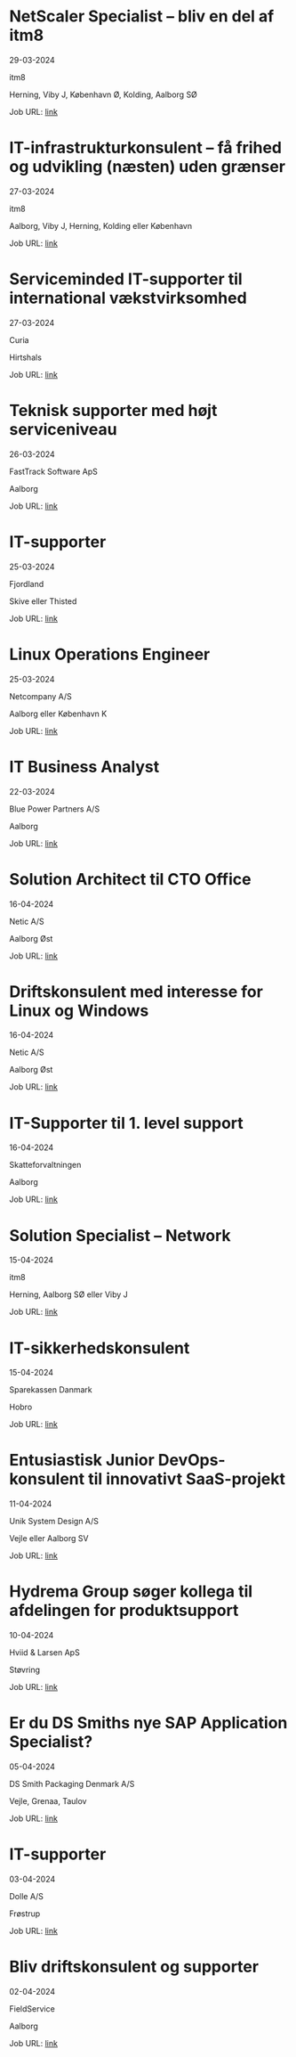 # NetScaler Specialist – bliv en del af itm8
29-03-2024

itm8

Herning, Viby J, København Ø, Kolding, Aalborg SØ

Job URL: [link](https://www.jobindex.dk/jobannonce/501994/netscaler-specialist-bliv-en-del-af-itm8)


# IT-infrastrukturkonsulent – få frihed og udvikling (næsten) uden grænser
27-03-2024

itm8

Aalborg, Viby J, Herning, Kolding eller København

Job URL: [link](https://www.jobindex.dk/jobannonce/504756/it-infrastrukturkonsulent-faa-frihed-og-udvikling-naesten-uden-graenser)


# Serviceminded IT-supporter til international vækstvirksomhed
27-03-2024

Curia

Hirtshals

Job URL: [link](https://www.curia.dk/ledige-stillinger?jobid=22184&locale=da_DK)


# Teknisk supporter med højt serviceniveau
26-03-2024

FastTrack Software ApS

Aalborg

Job URL: [link](https://www.jobindex.dk/jobannonce/506551/teknisk-supporter-med-hoejt-serviceniveau)


# IT-supporter
25-03-2024

Fjordland

Skive eller Thisted

Job URL: [link](https://candidate.hr-manager.net/ApplicationInit.aspx?cid=2824&ProjectId=143593&DepartmentId=18956&MediaId=5&SkipAdvertisement=False)


# Linux Operations Engineer
25-03-2024

Netcompany A/S

Aalborg eller København K

Job URL: [link](https://smrtr.io/gP-sr)


# IT Business Analyst
22-03-2024

Blue Power Partners A/S

Aalborg

Job URL: [link](https://app.elvium.com/en/positions/25699/job_posting)


# Solution Architect til CTO Office
16-04-2024

Netic A/S

Aalborg Øst

Job URL: [link](https://www.netic.dk/ledige-stillinger/?hr=show-job%2F185665%26locale%3Dda_DK)


# Driftskonsulent med interesse for Linux og Windows
16-04-2024

Netic A/S

Aalborg Øst

Job URL: [link](https://www.netic.dk/ledige-stillinger/?hr=show-job%2F147510%26locale%3Dda_DK)


# IT-Supporter til 1. level support
16-04-2024

Skatteforvaltningen

Aalborg

Job URL: [link](https://mit.moment.dk/jobopslag/vis?no=188691)


# Solution Specialist – Network
15-04-2024

itm8

Herning, Aalborg SØ eller Viby J

Job URL: [link](https://www.jobindex.dk/jobannonce/505751/solution-specialist-network)


# IT-sikkerhedskonsulent
15-04-2024

Sparekassen Danmark

Hobro

Job URL: [link](https://www.jobindex.dk/jobannonce/505636/it-sikkerhedskonsulent)


# En­tu­si­a­stisk Junior DevOps-konsulent til in­nova­tivt SaaS-projekt
11-04-2024

Unik System Design A/S

Vejle eller Aalborg SV

Job URL: [link](https://candidate.hr-manager.net/ApplicationInit.aspx?cid=1767&ProjectId=143723&DepartmentId=18965&MediaId=4617)


# Hydrema Group søger kollega til afdelingen for produktsupport
10-04-2024

Hviid & Larsen ApS

Støvring

Job URL: [link](https://www.hviidoglarsen.dk/jobs?hr=show-job/193285&linkref=190969&locale=da_DK)


# Er du DS Smiths nye SAP Application Specialist?
05-04-2024

DS Smith Packaging Denmark A/S

Vejle, Grenaa, Taulov

Job URL: [link](https://www.jobindex.dk/jobannonce/506527/er-du-ds-smiths-nye-sap-application-specialist)


# IT-supporter
03-04-2024

Dolle A/S

Frøstrup

Job URL: [link](https://www.jobindex.dk/jobannonce/506967/it-supporter)


# Bliv driftskonsulent og supporter
02-04-2024

FieldService

Aalborg

Job URL: [link](https://www.jobindex.dk/jobannonce/504171/bliv-driftskonsulent-og-supporter)



